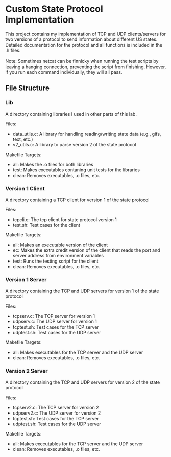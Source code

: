 # Custom State Protocol Implementation

This project contains my implementation of TCP and UDP clients/servers for two versions of a protocol to send information about different US states.  Detailed documentation for the protocol and all functions is included in the .h files.\
\
Note: Sometimes netcat can be finnicky when running the test scripts by leaving a hanging connection, preventing the script from finishing.  However, if you run each command individually, they will all pass. 

## File Structure

### Lib

A directory containing libraries I used in other parts of this lab.  

Files:
- data_utils.c: A library for handling reading/writing state data (e.g., gifs, text, etc.)
- v2_utils.c: A library to parse version 2 of the state protocol

Makefile Targets:
- all: Makes the .o files for both libraries
- test: Makes executables contaning unit tests for the libraries
- clean: Removes executables, .o files, etc.

### Version 1 Client

A directory containing a TCP client for version 1 of the state protocol

Files:
- tcpcli.c: The tcp client for state protocol version 1
- test.sh: Test cases for the client

Makefile Targets:
- all: Makes an executable version of the client
- ec: Makes the extra credit version of the client that reads the port and server address from environment variables
- test: Runs the testing script for the client
- clean: Removes executables, .o files, etc.

### Version 1 Server

A directory containing the TCP and UDP servers for version 1 of the state protocol

Files:
- tcpserv.c: The TCP server for version 1
- udpserv.c: The UDP server for version 1
- tcptest.sh: Test cases for the TCP server
- udptest.sh: Test cases for the UDP server

Makefile Targets:
- all: Makes executables for the TCP server and the UDP server
- clean: Removes executables, .o files, etc.

### Version 2 Server

A directory containing the TCP and UDP servers for version 2 of the state protocol

Files:
- tcpserv2.c: The TCP server for version 2
- udpserv2.c: The UDP server for version 2
- tcptest.sh: Test cases for the TCP server
- udptest.sh: Test cases for the UDP server

Makefile Targets:
- all: Makes executables for the TCP server and the UDP server
- clean: Removes executables, .o files, etc.
